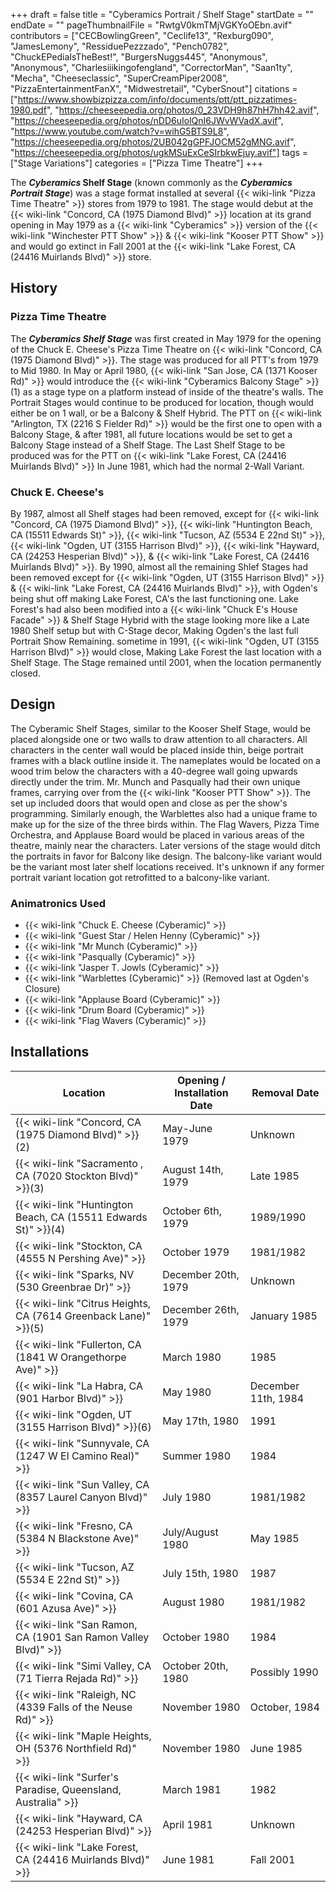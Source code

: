+++
draft = false
title = "Cyberamics Portrait / Shelf Stage"
startDate = ""
endDate = ""
pageThumbnailFile = "RwtgV0kmTMjVGKYoOEbn.avif"
contributors = ["CECBowlingGreen", "Ceclife13", "Rexburg090", "JamesLemony", "RessiduePezzzado", "Pench0782", "ChuckEPediaIsTheBest!", "BurgersNuggs445", "Anonymous", "Anonymous", "Charlesiiikingofengland", "CorrectorMan", "Saan1ty", "Mecha", "Cheeseclassic", "SuperCreamPiper2008", "PizzaEntertainmentFanX", "Midwestretail", "CyberSnout"]
citations = ["https://www.showbizpizza.com/info/documents/ptt/ptt_pizzatimes-1980.pdf", "https://cheeseepedia.org/photos/0_23VDH9h87hH7hh42.avif", "https://cheeseepedia.org/photos/nDD6uIolQnI6JWvWVadX.avif", "https://www.youtube.com/watch?v=wihG5BTS9L8", "https://cheeseepedia.org/photos/2UB042gGPFJOCM52gMNG.avif", "https://cheeseepedia.org/photos/ugkMSuExCeSIrbkwEjuy.avif"]
tags = ["Stage Variations"]
categories = ["Pizza Time Theatre"]
+++

The ***Cyberamics* **Shelf Stage**** (known commonly as the ***Cyberamics Portrait Stage***) was a stage format installed at several {{< wiki-link "Pizza Time Theatre" >}} stores from 1979 to 1981. The stage would debut at the {{< wiki-link "Concord, CA (1975 Diamond Blvd)" >}} location at its grand opening in May 1979 as a {{< wiki-link "Cyberamics" >}} version of the {{< wiki-link "Winchester PTT Show" >}} &amp; {{< wiki-link "Kooser PTT Show" >}} and would go extinct in Fall 2001 at the {{< wiki-link "Lake Forest, CA (24416 Muirlands Blvd)" >}} store.

## History

### Pizza Time Theatre

The ***Cyberamics Shelf Stage*** was first created in May 1979 for the opening of the Chuck E. Cheese's Pizza Time Theatre on {{< wiki-link "Concord, CA (1975 Diamond Blvd)" >}}. The stage was produced for all PTT's from 1979 to Mid 1980. In May or April 1980, {{< wiki-link "San Jose, CA (1371 Kooser Rd)" >}} would introduce the {{< wiki-link "Cyberamics Balcony Stage" >}}(1) as a stage type on a platform instead of inside of the theatre's walls. The Portrait Stages would continue to be produced for location, though would either be on 1 wall, or be a Balcony &amp; Shelf Hybrid. The PTT on {{< wiki-link "Arlington, TX (2216 S Fielder Rd)" >}} would be the first one to open with a Balcony Stage, &amp; after 1981, all future locations would be set to get a Balcony Stage instead of a Shelf Stage. The Last Shelf Stage to be produced was for the PTT on {{< wiki-link "Lake Forest, CA (24416 Muirlands Blvd)" >}} In June 1981, which had the normal 2-Wall Variant.

### Chuck E. Cheese's

By 1987, almost all Shelf stages had been removed, except for {{< wiki-link "Concord, CA (1975 Diamond Blvd)" >}}, {{< wiki-link "Huntington Beach, CA (15511 Edwards St)" >}}, {{< wiki-link "Tucson, AZ (5534 E 22nd St)" >}}, {{< wiki-link "Ogden, UT (3155 Harrison Blvd)" >}}, {{< wiki-link "Hayward, CA (24253 Hesperian Blvd)" >}}, &amp; {{< wiki-link "Lake Forest, CA (24416 Muirlands Blvd)" >}}. By 1990, almost all the remaining Shlef Stages had been removed except for {{< wiki-link "Ogden, UT (3155 Harrison Blvd)" >}} &amp; {{< wiki-link "Lake Forest, CA (24416 Muirlands Blvd)" >}}, with Ogden's being shut off making Lake Forest, CA's the last functioning one. Lake Forest's had also been modified into a {{< wiki-link "Chuck E's House Facade" >}} &amp; Shelf Stage Hybrid with the stage looking more like a Late 1980 Shelf setup but with C-Stage decor, Making Ogden's the last full Portrait Show Remaining. sometime in 1991, {{< wiki-link "Ogden, UT (3155 Harrison Blvd)" >}} would close, Making Lake Forest the last location with a Shelf Stage. The Stage remained until 2001, when the location permanently closed.

## Design

The Cyberamic Shelf Stages, similar to the Kooser Shelf Stage, would be placed alongside one or two walls to draw attention to all characters. All characters in the center wall would be placed inside thin, beige portrait frames with a black outline inside it. The nameplates would be located on a wood trim below the characters with a 40-degree wall going upwards directly under the trim. Mr. Munch and Pasqually had their own unique frames, carrying over from the {{< wiki-link "Kooser PTT Show" >}}. The set up included doors that would open and close as per the show's programming. Similarly enough, the Warblettes also had a unique frame to make up for the size of the three birds within. The Flag Wavers, Pizza Time Orchestra, and Applause Board would be placed in various areas of the theatre, mainly near the characters. Later versions of the stage would ditch the portraits in favor for Balcony like design. The balcony-like variant would be the variant most later shelf locations received. It's unknown if any former portrait variant location got retrofitted to a balcony-like variant.

### Animatronics Used

- {{< wiki-link "Chuck E. Cheese (Cyberamic)" >}}
- {{< wiki-link "Guest Star / Helen Henny (Cyberamic)" >}}
- {{< wiki-link "Mr Munch (Cyberamic)" >}}
- {{< wiki-link "Pasqually (Cyberamic)" >}}
- {{< wiki-link "Jasper T. Jowls (Cyberamic)" >}}
- {{< wiki-link "Warblettes (Cyberamic)" >}} (Removed last at Ogden's Closure)
- {{< wiki-link "Applause Board (Cyberamic)" >}}
- {{< wiki-link "Drum Board (Cyberamic)" >}}
- {{< wiki-link "Flag Wavers (Cyberamic)" >}}

## Installations

| Location                                                              | Opening / Installation Date | Removal Date        |
|-----------------------------------------------------------------------|-----------------------------|---------------------|
| {{< wiki-link "Concord, CA (1975 Diamond Blvd)" >}}(2)          | May-June 1979               | Unknown             |
| {{< wiki-link "Sacramento , CA (7020 Stockton Blvd)" >}}(3)     | August 14th, 1979           | Late 1985           |
| {{< wiki-link "Huntington Beach, CA (15511 Edwards St)" >}}(4)  | October 6th, 1979           | 1989/1990           |
| {{< wiki-link "Stockton, CA (4555 N Pershing Ave)" >}}          | October 1979                | 1981/1982           |
| {{< wiki-link "Sparks, NV (530 Greenbrae Dr)" >}}               | December 20th, 1979         | Unknown             |
| {{< wiki-link "Citrus Heights, CA (7614 Greenback Lane)" >}}(5) | December 26th, 1979         | January 1985        |
| {{< wiki-link "Fullerton, CA (1841 W Orangethorpe Ave)" >}}     | March 1980                  | 1985                |
| {{< wiki-link "La Habra, CA (901 Harbor Blvd)" >}}              | May 1980                    | December 11th, 1984 |
| {{< wiki-link "Ogden, UT (3155 Harrison Blvd)" >}}(6)           | May 17th, 1980              | 1991                |
| {{< wiki-link "Sunnyvale, CA (1247 W El Camino Real)" >}}       | Summer 1980                 | 1984                |
| {{< wiki-link "Sun Valley, CA (8357 Laurel Canyon Blvd)" >}}    | July 1980                   | 1981/1982           |
| {{< wiki-link "Fresno, CA (5384 N Blackstone Ave)" >}}          | July/August 1980            | May 1985            |
| {{< wiki-link "Tucson, AZ (5534 E 22nd St)" >}}                 | July 15th, 1980             | 1987                |
| {{< wiki-link "Covina, CA (601 Azusa Ave)" >}}                  | August 1980                 | 1981/1982           |
| {{< wiki-link "San Ramon, CA (1901 San Ramon Valley Blvd)" >}}  | October 1980                | 1984                |
| {{< wiki-link "Simi Valley, CA (71 Tierra Rejada Rd)" >}}       | October 20th, 1980          | Possibly 1990       |
| {{< wiki-link "Raleigh, NC (4339 Falls of the Neuse Rd)" >}}    | November 1980               | October, 1984       |
| {{< wiki-link "Maple Heights, OH (5376 Northfield Rd)" >}}      | November 1980               | June 1985           |
| {{< wiki-link "Surfer's Paradise, Queensland, Australia" >}}    | March 1981                  | 1982                |
| {{< wiki-link "Hayward, CA (24253 Hesperian Blvd)" >}}          | April 1981                  | Unknown             |
| {{< wiki-link "Lake Forest, CA (24416 Muirlands Blvd)" >}}      | June 1981                   | Fall 2001           |